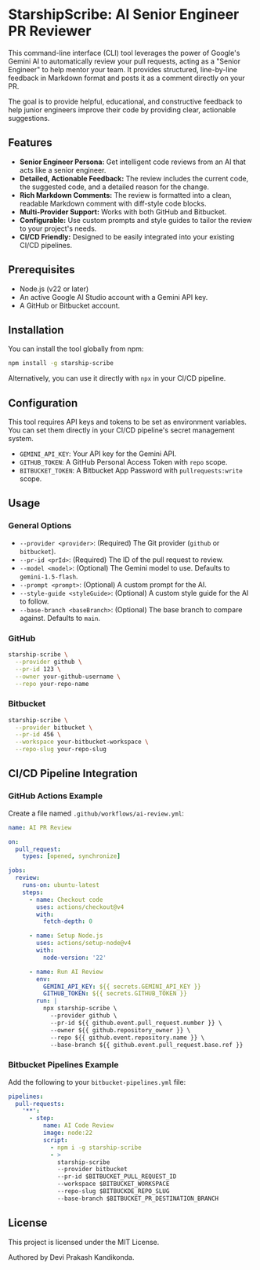 # StarshipScribe: AI Senior Engineer PR Reviewer

This command-line interface (CLI) tool leverages the power of Google's Gemini AI to automatically review your pull requests, acting as a "Senior Engineer" to help mentor your team. It provides structured, line-by-line feedback in Markdown format and posts it as a comment directly on your PR.

The goal is to provide helpful, educational, and constructive feedback to help junior engineers improve their code by providing clear, actionable suggestions.

## Features

- **Senior Engineer Persona:** Get intelligent code reviews from an AI that acts like a senior engineer.
- **Detailed, Actionable Feedback:** The review includes the current code, the suggested code, and a detailed reason for the change.
- **Rich Markdown Comments:** The review is formatted into a clean, readable Markdown comment with diff-style code blocks.
- **Multi-Provider Support:** Works with both GitHub and Bitbucket.
- **Configurable:** Use custom prompts and style guides to tailor the review to your project's needs.
- **CI/CD Friendly:** Designed to be easily integrated into your existing CI/CD pipelines.

## Prerequisites

- Node.js (v22 or later)
- An active Google AI Studio account with a Gemini API key.
- A GitHub or Bitbucket account.

## Installation

You can install the tool globally from npm:

```bash
npm install -g starship-scribe
```

Alternatively, you can use it directly with `npx` in your CI/CD pipeline.

## Configuration

This tool requires API keys and tokens to be set as environment variables. You can set them directly in your CI/CD pipeline's secret management system.

- `GEMINI_API_KEY`: Your API key for the Gemini API.
- `GITHUB_TOKEN`: A GitHub Personal Access Token with `repo` scope.
- `BITBUCKET_TOKEN`: A Bitbucket App Password with `pullrequests:write` scope.

## Usage

### General Options

- `--provider <provider>`: (Required) The Git provider (`github` or `bitbucket`).
- `--pr-id <prId>`: (Required) The ID of the pull request to review.
- `--model <model>`: (Optional) The Gemini model to use. Defaults to `gemini-1.5-flash`.
- `--prompt <prompt>`: (Optional) A custom prompt for the AI.
- `--style-guide <styleGuide>`: (Optional) A custom style guide for the AI to follow.
- `--base-branch <baseBranch>`: (Optional) The base branch to compare against. Defaults to `main`.

### GitHub

```bash
starship-scribe \
  --provider github \
  --pr-id 123 \
  --owner your-github-username \
  --repo your-repo-name
```

### Bitbucket

```bash
starship-scribe \
  --provider bitbucket \
  --pr-id 456 \
  --workspace your-bitbucket-workspace \
  --repo-slug your-repo-slug
```

## CI/CD Pipeline Integration

### GitHub Actions Example

Create a file named `.github/workflows/ai-review.yml`:

```yaml
name: AI PR Review

on:
  pull_request:
    types: [opened, synchronize]

jobs:
  review:
    runs-on: ubuntu-latest
    steps:
      - name: Checkout code
        uses: actions/checkout@v4
        with:
          fetch-depth: 0

      - name: Setup Node.js
        uses: actions/setup-node@v4
        with:
          node-version: '22'

      - name: Run AI Review
        env:
          GEMINI_API_KEY: ${{ secrets.GEMINI_API_KEY }}
          GITHUB_TOKEN: ${{ secrets.GITHUB_TOKEN }}
        run: |
          npx starship-scribe \
            --provider github \
            --pr-id ${{ github.event.pull_request.number }} \
            --owner ${{ github.repository_owner }} \
            --repo ${{ github.event.repository.name }} \
            --base-branch ${{ github.event.pull_request.base.ref }}
```

### Bitbucket Pipelines Example

Add the following to your `bitbucket-pipelines.yml` file:

```yaml
pipelines:
  pull-requests:
    '**':
      - step:
          name: AI Code Review
          image: node:22
          script:
            - npm i -g starship-scribe
            - >
              starship-scribe
              --provider bitbucket
              --pr-id $BITBUCKET_PULL_REQUEST_ID
              --workspace $BITBUCKET_WORKSPACE
              --repo-slug $BITBUCKDE_REPO_SLUG
              --base-branch $BITBUCKET_PR_DESTINATION_BRANCH
```

## License

This project is licensed under the MIT License.

Authored by Devi Prakash Kandikonda.